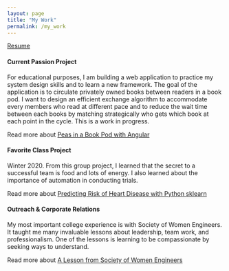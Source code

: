 ```yaml
---
layout: page
title: "My Work"
permalink: /my_work
---
```

[Resume](https://drive.google.com/file/d/1dx1CdH3tEM6bDLSQa8TWpnooUgux-XM1/view?usp=sharing)


#### Current Passion Project

For educational purposes, I am building a web application to practice my system design skills and to learn a new framework. The goal of the application is to circulate privately owned books between readers in a book pod. I want to design an efficient exchange algorithm to accommodate every members who read at different pace and to reduce the wait time between each books by matching strategically who gets which book at each point in the cycle. This is a work in progress.

Read more about [Peas in a Book Pod with Angular](../projects/2020/08/04/peas-in-a-book-pod.html)



#### Favorite Class Project

 Winter 2020. From this group project, I learned that the secret to a successful team is food and lots of energy. I also learned about the importance of automation in conducting trials.

Read more about [Predicting Risk of Heart Disease with Python sklearn](../projects/2020/09/20/predicting-heart-disease.html)



#### Outreach & Corporate Relations

My most important college experience is with Society of Women Engineers. It taught me many invaluable lessons about leadership, team work, and professionalism. One of the lessons is learning to be compassionate by seeking ways to understand.

Read more about [A Lesson from Society of Women Engineers](../projects/2020/09/24/swe.html)


